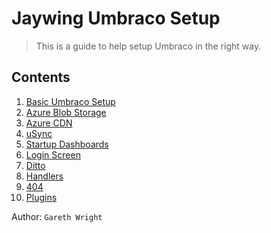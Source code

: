 # Jaywing Umbraco Setup
> This is a guide to help setup Umbraco in the right way.

## Contents

1. [Basic Umbraco Setup](basicumbracosetup.md)
2. [Azure Blob Storage](azureblobstorage.md)
3. [Azure CDN](azurecdn.md)
4. [uSync](usync.md)
5. [Startup Dashboards](startupdashboards.md)
6. [Login Screen](loginscreen.md)
7. [Ditto](ditto.md)
8. [Handlers](handlers.md)
9. [404](404.md)
10. [Plugins](plugins.md)

Author: `Gareth Wright`
